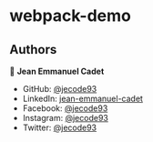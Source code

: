 # webpack-demo

## Authors

👤 **Jean Emmanuel Cadet**
- GitHub: [@jecode93](https://github.com/jecode93)
- LinkedIn: [jean-emmanuel-cadet](https://www.linkedin.com/in/jean-emmanuel-cadet/)
- Facebook: [@jecode93](https://www.facebook.com/jecode93)
- Instagram: [@jecode93](https://instagram.com/jecode93)
- Twitter: [@jecode93](https://twitter.com/jecode93)
